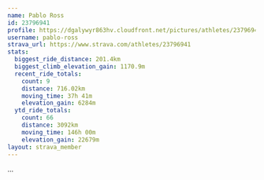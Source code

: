 ```yaml
---
name: Pablo Ross
id: 23796941
profile: https://dgalywyr863hv.cloudfront.net/pictures/athletes/23796941/14615399/1/large.jpg
username: pablo-ross
strava_url: https://www.strava.com/athletes/23796941
stats:
  biggest_ride_distance: 201.4km
  biggest_climb_elevation_gain: 1170.9m
  recent_ride_totals:
    count: 9
    distance: 716.02km
    moving_time: 37h 41m
    elevation_gain: 6284m
  ytd_ride_totals:
    count: 66
    distance: 3092km
    moving_time: 146h 00m
    elevation_gain: 22679m
layout: strava_member
--- 
```

...
